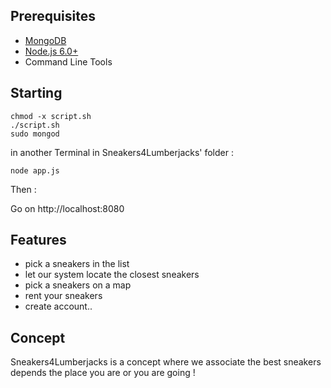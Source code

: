 Prerequisites
-------------

- [MongoDB](https://www.mongodb.org/downloads)
- [Node.js 6.0+](http://nodejs.org)
- Command Line Tools
 
Starting
-------------

    chmod -x script.sh
    ./script.sh
    sudo mongod

  in another Terminal in Sneakers4Lumberjacks' folder :
  
    node app.js

Then :

Go on http://localhost:8080

Features
-------------

- pick a sneakers in the list
- let our system locate the closest sneakers
- pick a sneakers on a map
- rent your sneakers
- create account..

Concept
-------------

Sneakers4Lumberjacks is a concept where we associate the best sneakers depends the place you are or you are going !
